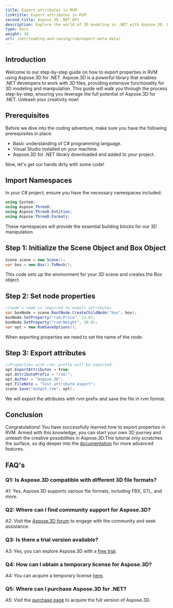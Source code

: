 ```yaml
---
title: Export attributes in RVM
linktitle: Export attributes in RVM
second_title: Aspose.3D .NET API
description: Explore the world of 3D modeling in .NET with Aspose.3D. Learn how to export properties in RVM. 
type: docs
weight: 18
url: /net/loading-and-saving/rvm/export-meta-data/
---
```

## Introduction

Welcome to our step-by-step guide on how to export properties in RVM using Aspose.3D for .NET. Aspose.3D is a powerful library that enables .NET developers to work with 3D files, providing extensive functionality for 3D modeling and manipulation. This guide will walk you through the process step-by-step, ensuring you leverage the full potential of Aspose.3D for .NET. Unleash your creativity now!

## Prerequisites

Before we dive into the coding adventure, make sure you have the following prerequisites in place:

- Basic understanding of C# programming language.
- Visual Studio installed on your machine.
- Aspose.3D for .NET library downloaded and added to your project.

Now, let's get our hands dirty with some code!

## Import Namespaces

In your C# project, ensure you have the necessary namespaces included:

```csharp
using System;
using Aspose.ThreeD;
using Aspose.ThreeD.Entities;
using Aspose.ThreeD.Formats;
```

These namespaces will provide the essential building blocks for our 3D manipulation.



## Step 1: Initialize the Scene Object and Box Object
```csharp
Scene scene = new Scene();
var box = new Box().ToMesh();
```

This code sets up the environment for your 3D scene and creates the Box object.


## Step 2: Set node properties

```csharp
//node's name is required to export attributes
var boxNode = scene.RootNode.CreateChildNode("box", box);
boxNode.SetProperty("rvm:Price", 12.0);
boxNode.SetProperty("rvm:Weight", 30.0);
var opt = new RvmSaveOptions();
```

When exporting properties we need to set the name of the node.


## Step 3: Export attributes

```csharp
//Properties with rvm: prefix will be exported.
opt.ExportAttributes = true;
opt.AttributePrefix = "rvm:";
opt.Author = "Aspose.3D";
opt.FileNote = "Test attribute export";
scene.Save("output.rvm", opt);
```

We will export the attributes with rvm prefix and save the file in rvm format.

## Conclusion

Congratulations! You have successfully learned how to export properties in RVM. Armed with this knowledge, you can start your own 3D journey and unleash the creative possibilities in Aspose.3D.This tutorial only scratches the surface, so dig deeper into the [documentation](https://reference.aspose.com/3d/net/) for more advanced features.

## FAQ's

### Q1:  Is Aspose.3D compatible with different 3D file formats?

A1: Yes, Aspose.3D supports various file formats, including FBX, STL, and more.

### Q2: Where can I find community support for Aspose.3D?

A2: Visit the [Aspose.3D forum](https://forum.aspose.com/c/3d/18) to engage with the community and seek assistance.

### Q3: Is there a trial version available?

A3: Yes, you can explore Aspose.3D with a [free trial](https://releases.aspose.com/).

### Q4: How can I obtain a temporary license for Aspose.3D?

A4: You can acquire a temporary license [here](https://purchase.aspose.com/temporary-license/).

### Q5: Where can I purchase Aspose.3D for .NET?

A5: Visit the [purchase page](https://purchase.aspose.com/buy) to acquire the full version of Aspose.3D.
